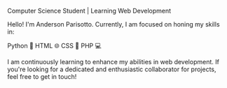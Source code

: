 Computer Science Student | Learning Web Development

Hello! I'm Anderson Parisotto. Currently, I am focused on honing my skills in:

Python 🐍
    HTML 🌐
    CSS 🎨
    PHP 💻

I am continuously learning to enhance my abilities in web development. If you're looking for a dedicated and enthusiastic collaborator for projects, feel free to get in touch!
